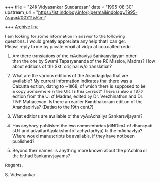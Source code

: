 +++
title = "248 Vidyasankar Sundaresan"
date = "1995-08-30"
upstream_url = "https://list.indology.info/pipermail/indology/1995-August/003115.html"

+++
[Archive link](https://list.indology.info/pipermail/indology/1995-August/003115.html)

I am looking for some information in answer to the following  
questions. I would greatly appreciate any help that I can get.  
Please reply to me by private email at vidya at cco.caltech.edu

1. Are there translations of the mAdhavIya Sankaravijayam other  
than the one by Swami Tapasyananda of the RK Mission, Madras? How  
about editions of the Skt. original w/o translation?

2. What are the various editions of the AnandagirIya that are  
available? My current information indicates that there was a  
Calcutta edition, dating to ~1868, of which there is supposed to be  
a copy somewhere in the UK. Is this correct? There is also a 1970  
edition from the U. of Madras, edited by Dr. Veezhinathan and Dr.  
TMP Mahadevan. Is there an earlier Kumbhakonam edition of the  
AnandagirIya? (Dating to the 19th cent.?)

3. What editions are available of the vyAsAchalIya Sankaravijayam?

4. Has anybody published the two commentaries (diNDimA of dhanapati  
sUrI and advaitarAjyalakshmI of achyutarAya) to the mAdhavIya?  
Where would manuscripts be available, if they have not been  
published?

5. Beyond their names, is anything more known about the prAchIna or  
the br.had Sankaravijayams?

Regards,

S. Vidyasankar 





